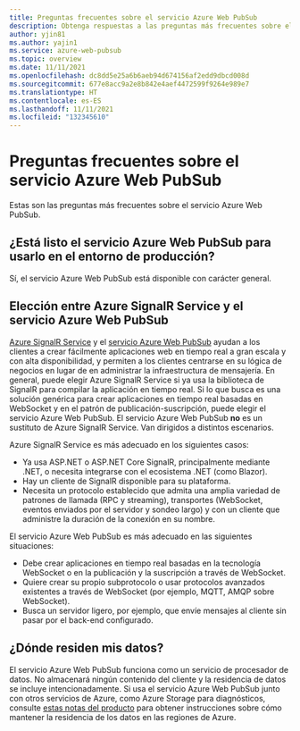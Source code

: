 ```yaml
---
title: Preguntas frecuentes sobre el servicio Azure Web PubSub
description: Obtenga respuestas a las preguntas más frecuentes sobre el servicio Azure Web PubSub.
author: yjin81
ms.author: yajin1
ms.service: azure-web-pubsub
ms.topic: overview
ms.date: 11/11/2021
ms.openlocfilehash: dc8dd5e25a6b6aeb94d674156af2edd9dbcd008d
ms.sourcegitcommit: 677e8acc9a2e8b842e4aef4472599f9264e989e7
ms.translationtype: HT
ms.contentlocale: es-ES
ms.lasthandoff: 11/11/2021
ms.locfileid: "132345610"
---
```

# <a name="azure-web-pubsub-service-faq"></a>Preguntas frecuentes sobre el servicio Azure Web PubSub

Estas son las preguntas más frecuentes sobre el servicio Azure Web PubSub. 

## <a name="is-azure-web-pubsub-service-ready-for-production-use"></a>¿Está listo el servicio Azure Web PubSub para usarlo en el entorno de producción?
Sí, el servicio Azure Web PubSub está disponible con carácter general.

## <a name="how-do-i-choose-between-azure-signalr-service-and-azure-web-pubsub-service"></a>Elección entre Azure SignalR Service y el servicio Azure Web PubSub

[Azure SignalR Service](https://azure.microsoft.com/services/signalr-service) y el [servicio Azure Web PubSub](https://azure.microsoft.com/services/web-pubsub) ayudan a los clientes a crear fácilmente aplicaciones web en tiempo real a gran escala y con alta disponibilidad, y permiten a los clientes centrarse en su lógica de negocios en lugar de en administrar la infraestructura de mensajería. En general, puede elegir Azure SignalR Service si ya usa la biblioteca de SignalR para compilar la aplicación en tiempo real. Si lo que busca es una solución genérica para crear aplicaciones en tiempo real basadas en WebSocket y en el patrón de publicación-suscripción, puede elegir el servicio Azure Web PubSub. El servicio Azure Web PubSub **no** es un sustituto de Azure SignalR Service. Van dirigidos a distintos escenarios.

Azure SignalR Service es más adecuado en los siguientes casos:  

- Ya usa ASP.NET o ASP.NET Core SignalR, principalmente mediante .NET, o necesita integrarse con el ecosistema .NET (como Blazor).
- Hay un cliente de SignalR disponible para su plataforma. 
- Necesita un protocolo establecido que admita una amplia variedad de patrones de llamada (RPC y streaming), transportes (WebSocket, eventos enviados por el servidor y sondeo largo) y con un cliente que administre la duración de la conexión en su nombre. 

El servicio Azure Web PubSub es más adecuado en las siguientes situaciones:  

- Debe crear aplicaciones en tiempo real basadas en la tecnología WebSocket o en la publicación y la suscripción a través de WebSocket.
- Quiere crear su propio subprotocolo o usar protocolos avanzados existentes a través de WebSocket (por ejemplo, MQTT, AMQP sobre WebSocket). 
- Busca un servidor ligero, por ejemplo, que envíe mensajes al cliente sin pasar por el back-end configurado.  

##  <a name="where-does-my-data-reside"></a>¿Dónde residen mis datos?

El servicio Azure Web PubSub funciona como un servicio de procesador de datos. No almacenará ningún contenido del cliente y la residencia de datos se incluye intencionadamente. Si usa el servicio Azure Web PubSub junto con otros servicios de Azure, como Azure Storage para diagnósticos, consulte [estas notas del producto](https://azure.microsoft.com/resources/achieving-compliant-data-residency-and-security-with-azure/) para obtener instrucciones sobre cómo mantener la residencia de los datos en las regiones de Azure.
